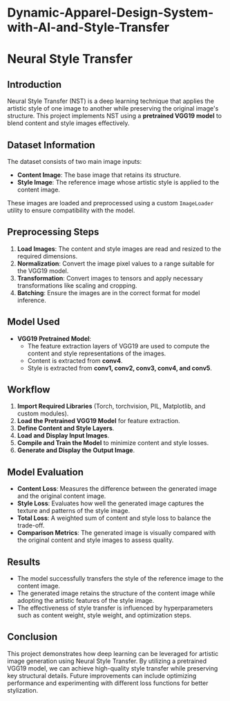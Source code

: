 # Dynamic-Apparel-Design-System-with-AI-and-Style-Transfer
# Neural Style Transfer

## Introduction
Neural Style Transfer (NST) is a deep learning technique that applies the artistic style of one image to another while preserving the original image's structure. This project implements NST using a **pretrained VGG19 model** to blend content and style images effectively.

## Dataset Information
The dataset consists of two main image inputs:
- **Content Image**: The base image that retains its structure.
- **Style Image**: The reference image whose artistic style is applied to the content image.

These images are loaded and preprocessed using a custom `ImageLoader` utility to ensure compatibility with the model.

## Preprocessing Steps
1. **Load Images**: The content and style images are read and resized to the required dimensions.
2. **Normalization**: Convert the image pixel values to a range suitable for the VGG19 model.
3. **Transformation**: Convert images to tensors and apply necessary transformations like scaling and cropping.
4. **Batching**: Ensure the images are in the correct format for model inference.

## Model Used
- **VGG19 Pretrained Model**: 
  - The feature extraction layers of VGG19 are used to compute the content and style representations of the images.
  - Content is extracted from **conv4**.
  - Style is extracted from **conv1, conv2, conv3, conv4, and conv5**.

## Workflow
1. **Import Required Libraries** (Torch, torchvision, PIL, Matplotlib, and custom modules).
2. **Load the Pretrained VGG19 Model** for feature extraction.
3. **Define Content and Style Layers**.
4. **Load and Display Input Images**.
5. **Compile and Train the Model** to minimize content and style losses.
6. **Generate and Display the Output Image**.

## Model Evaluation
- **Content Loss**: Measures the difference between the generated image and the original content image.
- **Style Loss**: Evaluates how well the generated image captures the texture and patterns of the style image.
- **Total Loss**: A weighted sum of content and style loss to balance the trade-off.
- **Comparison Metrics**: The generated image is visually compared with the original content and style images to assess quality.

## Results
- The model successfully transfers the style of the reference image to the content image.
- The generated image retains the structure of the content image while adopting the artistic features of the style image.
- The effectiveness of style transfer is influenced by hyperparameters such as content weight, style weight, and optimization steps.

## Conclusion
This project demonstrates how deep learning can be leveraged for artistic image generation using Neural Style Transfer. By utilizing a pretrained VGG19 model, we can achieve high-quality style transfer while preserving key structural details. Future improvements can include optimizing performance and experimenting with different loss functions for better stylization.

